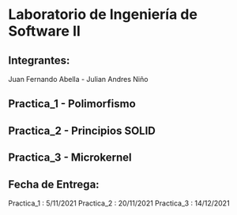 # Laboratorio de Ingeniería de Software II

## Integrantes:
Juan Fernando Abella - Julian Andres Niño

## Practica_1 - Polimorfismo
## Practica_2 - Principios SOLID
## Practica_3 - Microkernel

## Fecha de Entrega:
 Practica_1 :  5/11/2021
 Practica_2 : 20/11/2021 
 Practica_3 : 14/12/2021
